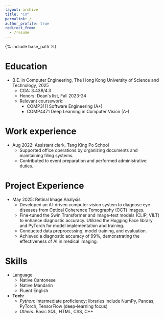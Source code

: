 ```yaml
---
layout: archive
title: "CV"
permalink: /
author_profile: true
redirect_from:
  - /resume
---
```


{% include base_path %}

Education
======
* B.E. in Computer Engineering, The Hong Kong University of Science and Technology, 2025
  * CGA: 3.438/4.3
  * Honors: Dean's list, Fall 2023-24
  * Relevant coursework:
    * COMP3111 Software Engineering (A+)
    * COMP4471 Deep Learning in Computer Vision (A-)

Work experience
======
* Aug 2022: Assistant clerk, Tang King Po School
  * Supported office operations by organizing documents and maintaining filing systems.
  * Contributed to event preparation and performed administrative duties.
  
Project Experience
======
* May 2025: Retinal Image Analysis
  * Developed an AI-driven computer vision system to diagnose eye diseases from Optical Coherence Tomography (OCT) images.
  * Fine-tuned the Swin Transformer and image-text models (CLIP, VILT) to enhance diagnostic accuracy. Utilized the Hugging Face library and PyTorch for model implementation and training.
  * Conducted data preprocessing, model training, and evaluation.
  * Achieved a diagnostic accuracy of 99%, demonstrating the effectiveness of AI in medical imaging.

Skills
======
* Language
  * Native Cantonese
  * Native Mandarin
  * Fluent English
* **Tech:**  
  - *Python:* Intermediate proficiency; libraries include NumPy, Pandas, PyTorch, TensorFlow (deep-learning focus)  
  - *Others:* Basic SQL, HTML, CSS, C++
